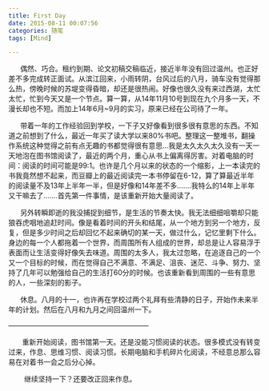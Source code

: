 ```yaml
---
title: First Day
date: 2015-08-11 00:07:56
categories: 随笔
tags: [Mind]

---
```

      偶然、巧合。租约到期、论文初稿交稿临近，接近半年没有回过温州。也正好差不多完成转正面试。从滨江回来，小雨转阴，台风过后的八月，骑车没有觉得那么热，傍晚时候的苏堤变得昏暗，却还是很热闹。好像也很久没有来过西湖，太忙太忙，忙到今天又是一个节点。算一算，从14年11月10号到现在九个月多一天，不漫长却也不短。而加上14年6月~9月的实习，原来已经在公司待了一年。

      带着一年的工作经验回到学校，一下子又好像看到很多很有意思的东西。不知道之前想到了什么，最近一年买了读大学以来80%书吧。整理这一整堆书，翻操作系统这种觉得之前有点无趣的书都觉得很有意思...我是太久太久太久没有一天一天地泡在图书馆阅读了，最近的两个月，重心从书上偏离得厉害。对着电脑的时间：阅读的时间可能是99:1。也许是几个月以来的状态的一个缩影，上一本读完的书我竟然想不起来，而豆瓣上的最近阅读完一本书停留在6-12，算了算最近半年的阅读量不及13年上半年一半，但是好像和14年差不多.......我特么的14年上半年又干嘛去了.......首先第一件事情，是该重新开始大量阅读了。

      另外转瞬即逝的我没捕捉到细节，是生活的节奏太快。我无法细细咀嚼却只能狼吞虎咽地追赶时间。像是看着时间的开头和结尾，从一个地方到另一个地方，反复，但是多少时间之后却回忆不起来确切的某一天，做过什么，记忆里剩下什么。身边的每一个人都拖着一个世界，而周围所有人组成的世界，却总是让人容易浮于表面而让生活变得好像失去味道。周围的太多人，我太过忽略，在追逐自己的一个又一个目标的时候，而在觉得自己不满意、不满足、沮丧、迷茫、斗争、努力、坚持了几年可以勉强给自己的生活打60分的时候。也该重新看到周围的一些有意思的人，一些深刻的影子。

      休息。八月的十一，也许再在学校过两个礼拜有些清静的日子，开始作未来半年的计划。然后在八月和九月之间回温州一下。

————————————————————

       重新开始阅读，图书馆第一天。还是没能习惯阅读的状态。很多模式没有转变过来，作息、思维习惯、阅读习惯。长期电脑和手机碎片化阅读，不经意总那么容易在对着书一会之后分心掉。

        继续坚持一下？还要改正回来作息。
